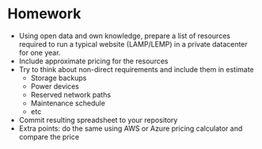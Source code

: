 # Homework
- Using open data and own knowledge, prepare a list of resources required to run a typical website (LAMP/LEMP) in a private datacenter for one year.
- Include approximate pricing for the resources
- Try to think about non-direct requirements and include them in estimate
    - Storage backups
    - Power devices
    - Reserved network paths
    - Maintenance schedule
    - etc
- Commit resulting spreadsheet to your repository
- Extra points: do the same using AWS or Azure pricing calculator and compare the price
